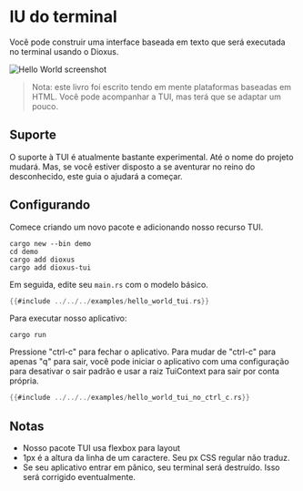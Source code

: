 # IU do terminal

Você pode construir uma interface baseada em texto que será executada no terminal usando o Dioxus.

![Hello World screenshot](https://github.com/DioxusLabs/rink/raw/master/examples/example.png)

> Nota: este livro foi escrito tendo em mente plataformas baseadas em HTML. Você pode acompanhar a TUI, mas terá que se adaptar um pouco.

## Suporte

O suporte à TUI é atualmente bastante experimental. Até o nome do projeto mudará. Mas, se você estiver disposto a se aventurar no reino do desconhecido, este guia o ajudará a começar.

## Configurando

Comece criando um novo pacote e adicionando nosso recurso TUI.

```shell
cargo new --bin demo
cd demo
cargo add dioxus
cargo add dioxus-tui
```

Em seguida, edite seu `main.rs` com o modelo básico.

```rust
{{#include ../../../examples/hello_world_tui.rs}}
```

Para executar nosso aplicativo:

```shell
cargo run
```

Pressione "ctrl-c" para fechar o aplicativo. Para mudar de "ctrl-c" para apenas "q" para sair, você pode iniciar o aplicativo com uma configuração para desativar o sair padrão e usar a raiz TuiContext para sair por conta própria.

```rust
{{#include ../../../examples/hello_world_tui_no_ctrl_c.rs}}
```

## Notas

- Nosso pacote TUI usa flexbox para layout
- 1px é a altura da linha de um caractere. Seu px CSS regular não traduz.
- Se seu aplicativo entrar em pânico, seu terminal será destruído. Isso será corrigido eventualmente.
